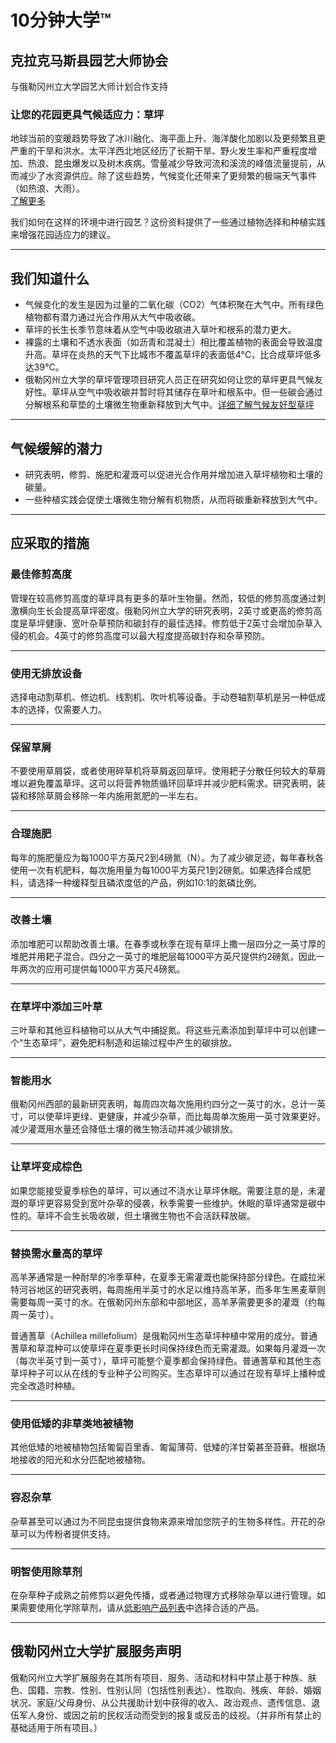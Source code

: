 # 10分钟大学™

## 克拉克马斯县园艺大师协会  
与俄勒冈州立大学园艺大师计划合作支持  

### 让您的花园更具气候适应力：草坪

地球当前的变暖趋势导致了冰川融化、海平面上升、海洋酸化加剧以及更频繁且更严重的干旱和洪水。太平洋西北地区经历了长期干旱、野火发生率和严重程度增加、热浪、昆虫爆发以及树木疾病。雪量减少导致河流和溪流的峰值流量提前，从而减少了水资源供应。除了这些趋势，气候变化还带来了更频繁的极端天气事件（如热浪、大雨）。  
[了解更多](https://blogs.oregonstate.edu/occri/oregon-climate-assessments/)  

我们如何在这样的环境中进行园艺？这份资料提供了一些通过植物选择和种植实践来增强花园适应力的建议。

---

## 我们知道什么

- 气候变化的发生是因为过量的二氧化碳（CO2）气体积聚在大气中。所有绿色植物都有潜力通过光合作用从大气中吸收碳。
- 草坪的长生长季节意味着从空气中吸收碳进入草叶和根系的潜力更大。
- 裸露的土壤和不透水表面（如沥青和混凝土）相比覆盖植物的表面会导致温度升高。草坪在炎热的天气下比城市不覆盖草坪的表面低4°C，比合成草坪低多达39°C。
- 俄勒冈州立大学的草坪管理项目研究人员正在研究如何让您的草坪更具气候友好性。草坪从空气中吸收碳并暂时将其储存在草叶和根系中。但一些碳会通过分解根系和草垫的土壤微生物重新释放到大气中。[详细了解气候友好型草坪](https://extension.oregonstate.edu/gardening/lawn/through-thoughtful-practices-lawns-can-be-climate-friendly)

---

## 气候缓解的潜力

- 研究表明，修剪、施肥和灌溉可以促进光合作用并增加进入草坪植物和土壤的碳量。
- 一些种植实践会促使土壤微生物分解有机物质，从而将碳重新释放到大气中。

---

## 应采取的措施

### 最佳修剪高度  
管理在较高修剪高度的草坪具有更多的草叶生物量。然而，较低的修剪高度通过刺激横向生长会提高草坪密度。俄勒冈州立大学的研究表明，2英寸或更高的修剪高度是草坪健康、宽叶杂草预防和碳封存的最佳选择。修剪低于2英寸会增加杂草入侵的机会。4英寸的修剪高度可以最大程度提高碳封存和杂草预防。

---

### 使用无排放设备  
选择电动割草机、修边机、线割机、吹叶机等设备。手动卷轴割草机是另一种低成本的选择，仅需要人力。

---

### 保留草屑  
不要使用草屑袋，或者使用碎草机将草屑返回草坪。使用耙子分散任何较大的草屑堆以避免覆盖草坪。这可以将营养物质循环回草坪并减少肥料需求。研究表明，装袋和移除草屑会移除一年内施用氮肥的一半左右。

---

### 合理施肥  
每年的施肥量应为每1000平方英尺2到4磅氮（N）。为了减少碳足迹，每年春秋各使用一次有机肥料，每次施用量为每1000平方英尺1到2磅氮。如果选择合成肥料，请选择一种缓释型且磷浓度低的产品，例如10:1的氮磷比例。

---

### 改善土壤  
添加堆肥可以帮助改善土壤。在春季或秋季在现有草坪上撒一层四分之一英寸厚的堆肥并用耙子混合。四分之一英寸的堆肥层每1000平方英尺提供约2磅氮，因此一年两次的应用可提供每1000平方英尺4磅氮。

---

### 在草坪中添加三叶草  
三叶草和其他豆科植物可以从大气中捕捉氮。将这些元素添加到草坪中可以创建一个“生态草坪”，避免肥料制造和运输过程中产生的碳排放。

---

### 智能用水  
俄勒冈州西部的最新研究表明，每周四次每次施用约四分之一英寸的水，总计一英寸，可以使草坪更绿、更健康，并减少杂草，而比每周单次施用一英寸效果更好。减少灌溉用水量还会降低土壤的微生物活动并减少碳排放。

---

### 让草坪变成棕色  
如果您能接受夏季棕色的草坪，可以通过不浇水让草坪休眠。需要注意的是，未灌溉的草坪更容易受到宽叶杂草的侵袭，秋季需要一些维护。休眠的草坪通常是碳中性的。草坪不会生长吸收碳，但土壤微生物也不会活跃释放碳。

---

### 替换需水量高的草坪  
高羊茅通常是一种耐旱的冷季草种，在夏季无需灌溉也能保持部分绿色。在威拉米特河谷地区的研究表明，每周施用半英寸的水足以维持高羊茅，而多年生黑麦草则需要每周一英寸的水。在俄勒冈州东部和中部地区，高羊茅需要更多的灌溉（约每周一英寸）。

普通蓍草（Achillea millefolium）是俄勒冈州生态草坪种植中常用的成分。普通蓍草和草混种可以使草坪在夏季更长时间保持绿色而无需灌溉。如果每月灌溉一次（每次半英寸到一英寸），草坪可能整个夏季都会保持绿色。普通蓍草和其他生态草坪种子可以从在线的专业种子公司购买。生态草坪可以通过在现有草坪上播种或完全改造时种植。

---

### 使用低矮的非草类地被植物  
其他低矮的地被植物包括匍匐百里香、匍匐薄荷、低矮的洋甘菊甚至苔藓。根据场地接收的阳光和水分匹配地被植物。

---

### 容忍杂草  
杂草甚至可以通过为不同昆虫提供食物来源来增加您院子的生物多样性。开花的杂草可以为传粉者提供支持。

---

### 明智使用除草剂  
在杂草种子成熟之前修剪以避免传播，或者通过物理方式移除杂草以进行管理。如果需要使用化学除草剂，请从[低影响产品列表](https://blogs.oregonstate.edu/schoolipm/pesticides/)中选择合适的产品。

---

## 俄勒冈州立大学扩展服务声明  
俄勒冈州立大学扩展服务在其所有项目、服务、活动和材料中禁止基于种族、肤色、国籍、宗教、性别、性别认同（包括性别表达）、性取向、残疾、年龄、婚姻状况、家庭/父母身份、从公共援助计划中获得的收入、政治观点、遗传信息、退伍军人身份、或因之前的民权活动而受到的报复或反击的歧视。（并非所有禁止的基础适用于所有项目。）